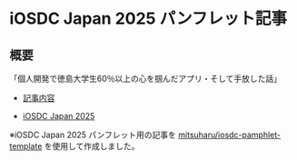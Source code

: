 # iOSDC Japan 2025 パンフレット記事

## 概要

「個人開発で徳島大学生60％以上の心を掴んだアプリ・そして手放した話」

- [記事内容](output/output.pdf)

- [iOSDC Japan 2025](https://iosdc.jp/2025/)


※iOSDC Japan 2025 パンフレット用の記事を [mitsuharu/iosdc-pamphlet-template](https://github.com/mitsuharu/iosdc-pamphlet-template) を使用して作成しました。
